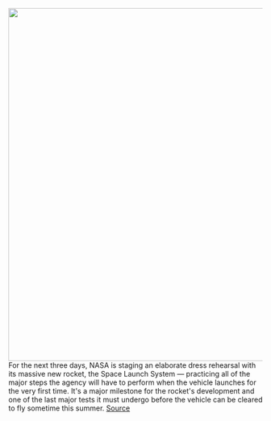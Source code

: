 <img src='https://cdn.vox-cdn.com/thumbor/jz4Ir16olA6I6pf21M6P6Flejm4=/0x0:2040x1360/1200x800/filters:focal(655x474:981x800)/cdn.vox-cdn.com/uploads/chorus_image/image/70699366/lgrush_220318_5079_0054.0.jpg' width='700px' /><br/>
For the next three days, NASA is staging an elaborate dress rehearsal with its massive new rocket, the Space Launch System — practicing all of the major steps the agency will have to perform when the vehicle launches for the very first time. It's a major milestone for the rocket's development and one of the last major tests it must undergo before the vehicle can be cleared to fly sometime this summer.
<a href='https://www.theverge.com/2022/4/1/23004668/nasa-space-launch-system-rocket-wet-dress-rehearsal'> Source <a/>
